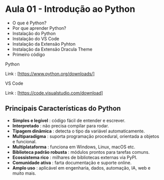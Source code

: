 # Aula 01 - Introdução ao Python

* O que é Python?
* Por que aprender Python?
* Instalação do Python
* Instalação do VS Code
* Instalação da Extensão Pyhton
* Instalação da Extensão Dracula Theme
* Primeiro código

Python

Link : [https://www.python.org/downloads/]

VS Code

Link : [https://code.visualstudio.com/download]

## Principais Características do Python

* **Simples e legível** : código fácil de entender e escrever.
* **Interpretado** : não precisa compilar para rodar.
* **Tipagem dinâmica** : detecta o tipo da variável automaticamente.
* **Multiparadigma** : suporta programação procedural, orientada a objetos e funcional.
* **Multiplataforma** : funciona em Windows, Linux, macOS etc.
* **Biblioteca padrão robusta** : módulos prontos para tarefas comuns.
* **Ecossistema rico** : milhares de bibliotecas externas via PyPI.
* **Comunidade ativa** : farta documentação e suporte online.
* **Amplo uso** : aplicável em engenharia, dados, automação, IA, web e muito mais.
